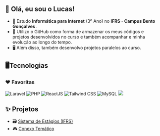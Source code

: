## 👋 Olá, eu sou o Lucas!

 - 📖 Estudo **Informática para Internet** (3º Ano) no **IFRS - Campus Bento Gonçalves** .
 - 🎯 Utilizo o GitHub como forma de armazenar os meus códigos e projetos desenvolvidos no curso e também acompanhar e minha evolução ao longo do tempo.
 - 🖥️ Além disso, também desenvolvo projetos paralelos ao curso.

## 🖥️Tecnologias
 ### ❤️ Favoritas
<div>
  <img alt="Laravel" src="https://img.shields.io/badge/Laravel-FF2D20?style=for-the-badge&logo=laravel&logoColor=white"> 
  <img alt="PHP" src="https://img.shields.io/badge/PHP-777BB4?style=for-the-badge&logo=php&logoColor=white&borderRadius"> 
  <img alt="ReactJS" src="https://img.shields.io/badge/React-20232A?style=for-the-badge&logo=react&logoColor=61DAFB">
  <img alt="Tailwind CSS" src="https://img.shields.io/badge/Tailwind_CSS-38B2AC?style=for-the-badge&logo=tailwind-css&logoColor=white">
  <img alt="MySQL" src="https://img.shields.io/badge/MySQL-00758F?style=for-the-badge&logo=mysql&logoColor=white&borderRadius"> 
  <img lt="Javascript" src="https://img.shields.io/badge/JavaScript-F7DF1E?style=for-the-badge&logo=javascript&logoColor=black">
</div>
 
## ✨ Projetos
- 🗃️ [Sistema de Estágios (IFRS)](https://github.com/LucasAntunesDev/trabalho_estagios)
- 🎮 [Conexo Temático](https://github.com/LucasAntunesDev/conexo)
